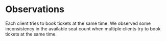 # Observations
Each client tries to book tickets at the same time. 
We observed some inconsistency in the available seat count when multiple clients try to book tickets at the same time.

